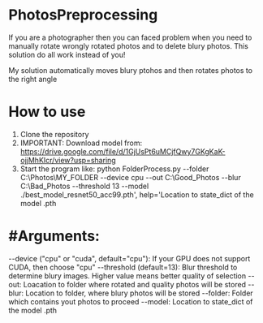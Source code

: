 # PhotosPreprocessing
If you are a photographer then you can faced problem when you need to manually rotate wrongly rotated photos and to delete blury photos. This solution do all work instead of you!

My solution automatically moves blury ptohos and then rotates photos to the right angle

# How to use
1. Clone the repository
2. IMPORTANT: Download model from: https://drive.google.com/file/d/1GjUsPt6uMCjfQwy7GKgKaK-ojjMhKIcr/view?usp=sharing
3. Start the program like:
   python FolderProcess.py --folder C:\Photos\MY_FOLDER --device cpu --out C:\Good_Photos --blur C:\Bad_Photos --threshold 13 --model ./best_model_resnet50_acc99.pth', help='Location to state_dict of the model .pth

# #Arguments:
--device ("cpu" or "cuda", default="cpu"): If your GPU does not support CUDA, then choose "cpu"
--threshold (default=13): Blur threshold to determine blury images. Higher value means better quality of selection
--out: Loacation to folder where rotated and quality photos will be stored
--blur: Location to folder, where blury photos will be stored
--folder: Folder which contains yout photos to proceed
--model: Location to state_dict of the model .pth

